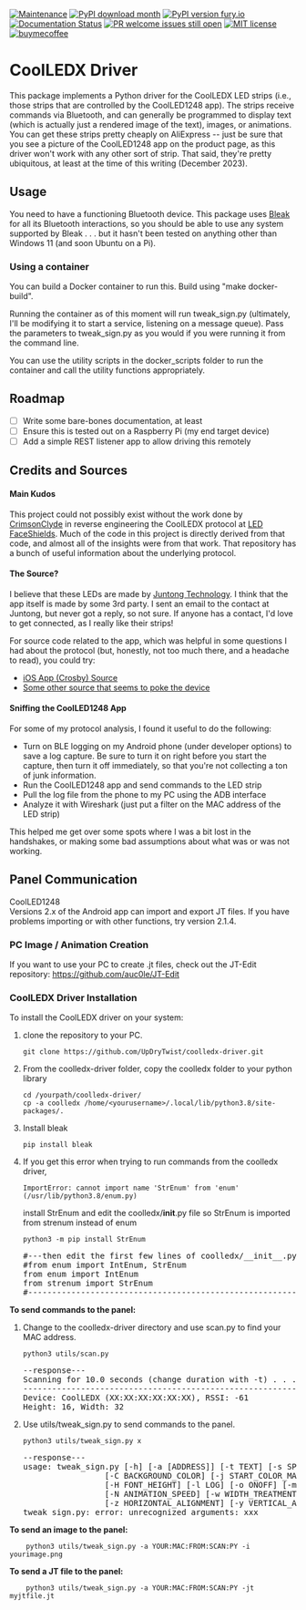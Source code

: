 [![Maintenance](https://img.shields.io/badge/Maintained%3F-yes-green.svg)](https://github.com/UpDryTwist/coolledx-driver/graphs/commit-activity)
[![PyPI download month](https://img.shields.io/pypi/dm/coolledx.svg)](https://pypi.python.org/pypi/coolledx-driver/)
[![PyPI version fury.io](https://badge.fury.io/py/coolledx.svg)](https://pypi.python.org/pypi/coolledx-driver/)
[![Documentation Status](https://readthedocs.org/projects/coolledx-driver/badge/?version=latest)](http://coolledx-driver.readthedocs.io/?badge=latest)
[![PR welcome issues still open](https://badgen.net/https/pr-welcome-badge.vercel.app/api/badge/UpDryTwist/coolledx-driver)](https://github.com/UpDryTwist/coolledx-driver/issues?q=archived:false+is:issue+is:open+sort:updated-desc+label%3A%22help%20wanted%22%2C%22good%20first%20issue%22)
[![MIT license](https://img.shields.io/badge/License-MIT-blue.svg)](https://lbesson.mit-license.org/)
[![buymecoffee](https://img.shields.io/badge/-buy_me_a%C2%A0coffee-gray?logo=buy-me-a-coffee)](https://www.buymeacoffee.com/updrytwist)

# CoolLEDX Driver

This package implements a Python driver for the CoolLEDX LED strips (i.e., those strips
that are controlled by the CoolLED1248 app). The strips receive commands via Bluetooth,
and can generally be programmed to display text (which is actually just a rendered image
of the text), images, or animations. You can get these strips pretty cheaply on
AliExpress
-- just be sure that you see a picture of the CoolLED1248 app on the product page, as
this
driver won't work with any other sort of strip. That said, they're pretty ubiquitous, at
least at the time of this writing (December 2023).

## Usage

You need to have a functioning Bluetooth device. This package
uses [Bleak](https://github.com/hbldh/bleak)
for all its Bluetooth interactions, so you should be able to use any system supported
by Bleak . . . but it hasn't been tested on anything other than Windows 11 (and soon
Ubuntu on a Pi).

### Using a container

You can build a Docker container to run this. Build using "make docker-build".

Running the container as of this moment will run tweak_sign.py (ultimately, I'll
be modifying it to start a service, listening on a message queue). Pass the parameters
to tweak_sign.py as you would if you were running it from the command line.

You can use the utility scripts in the docker_scripts folder to run the container
and call the utility functions appropriately.

## Roadmap

* [ ] Write some bare-bones documentation, at least
* [ ] Ensure this is tested out on a Raspberry Pi (my end target device)
* [ ] Add a simple REST listener app to allow driving this remotely

## Credits and Sources

#### Main Kudos

This project could not possibly exist without the work done
by [CrimsonClyde](https://git.team23.org/CrimsonClyde)
in reverse engineering the CoolLEDX protocol
at [LED FaceShields](https://git.team23.org/CrimsonClyde/led-faceshields). Much
of the code in this project is directly derived from that code, and almost all of the
insights were from that work. That repository has a bunch of useful information about
the underlying protocol.

#### The Source?

I believe that these LEDs are made
by [Juntong Technology](http://www.jotus-tech.com/en/). I think that
the app itself is made by some 3rd party. I sent an email to the contact at Juntong, but
never got a reply, so not sure. If anyone has a contact, I'd love to get connected, as I
really like their strips!

For source code related to the app, which was helpful in some questions I had about
the protocol (but, honestly, not too much there, and a headache to read), you could try:

* [iOS App (Crosby) Source](https://gitee.com/juntong-iOS/CROSBY_Combine/blob/master/CROSBY_Combine/Classess/Tools/BluetoothManager.m)
* [Some other source that seems to poke the device](https://gitee.com/ifdef/WxBLETools/blob/master/utils/ble.js)

#### Sniffing the CoolLED1248 App

For some of my protocol analysis, I found it useful to do the following:

* Turn on BLE logging on my Android phone (under developer options) to save a log
  capture.
  Be sure to turn it on right before you start the capture, then turn it off
  immediately,
  so that you're not collecting a ton of junk information.
* Run the CoolLED1248 app and send commands to the LED strip
* Pull the log file from the phone to my PC using the ADB interface
* Analyze it with Wireshark (just put a filter on the MAC address of the LED strip)

This helped me get over some spots where I was a bit lost in the handshakes, or making
some bad assumptions about what was or was not working.

## Panel Communication

CoolLED1248<br>
Versions 2.x of the Android app can import and export JT files. If you have problems
importing or with other functions, try version 2.1.4.

### PC Image / Animation Creation

If you want to use your PC to create .jt files, check out the JT-Edit repository:
https://github.com/auc0le/JT-Edit

### CoolLEDX Driver Installation

To install the CoolLEDX driver on your system:<br>

1. clone the repository to your PC.<br>

       git clone https://github.com/UpDryTwist/coolledx-driver.git

2. From the coolledx-driver folder, copy the coolledx folder to your python library

       cd /yourpath/coolledx-driver/
       cp -a coolledx /home/<yourusername>/.local/lib/python3.8/site-packages/.

3. Install bleak

       pip install bleak

4. If you get this error when trying to run commands from the coolledx driver,

       ImportError: cannot import name 'StrEnum' from 'enum' (/usr/lib/python3.8/enum.py)

   install StrEnum and edit the coolledx/__init__.py file so StrEnum is imported from
   strenum instead of enum

       python3 -m pip install StrEnum

   <pre>
   #---then edit the first few lines of coolledx/__init__.py file----
   #from enum import IntEnum, StrEnum
   from enum import IntEnum
   from strenum import StrEnum
   #-----------------------------------------------------------------
   </pre>

<b>To send commands to the panel:</b>

1. Change to the coolledx-driver directory and use scan.py to find your MAC address.

       python3 utils/scan.py
   <pre>
   --response---
   Scanning for 10.0 seconds (change duration with -t) . . .
   --------------------------------------------------------------------------------
   Device: CoolLEDX (XX:XX:XX:XX:XX:XX), RSSI: -61
   Height: 16, Width: 32
   </pre>

2. Use utils/tweak_sign.py to send commands to the panel.

       python3 utils/tweak_sign.py x
   <pre>
   --response---
   usage: tweak_sign.py [-h] [-a [ADDRESS]] [-t TEXT] [-s SPEED] [-b BRIGHTNESS] [-c COLOR]
                    [-C BACKGROUND_COLOR] [-j START_COLOR_MARKER] [-k END_COLOR_MARKER] [-f FONT]
                    [-H FONT_HEIGHT] [-l LOG] [-o ONOFF] [-m MODE] [-i IMAGE] [-n ANIMATION]
                    [-N ANIMATION_SPEED] [-w WIDTH_TREATMENT] [-g HEIGHT_TREATMENT]
                    [-z HORIZONTAL_ALIGNMENT] [-y VERTICAL_ALIGNMENT] [-jt JTFILE]
   tweak_sign.py: error: unrecognized arguments: xxx
   </pre>

<b>To send an image to the panel:</b>

        python3 utils/tweak_sign.py -a YOUR:MAC:FROM:SCAN:PY -i yourimage.png

<b>To send a JT file to the panel:</b>

        python3 utils/tweak_sign.py -a YOUR:MAC:FROM:SCAN:PY -jt myjtfile.jt
